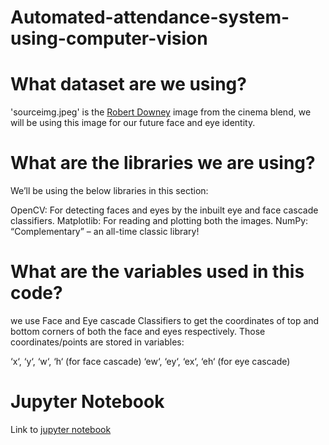 # Automated-attendance-system-using-computer-vision

# What dataset are we using?
'sourceimg.jpeg' is the [Robert Downey](https://www.cinemablend.com/news/2471343/apparently-robert-downey-jr-didnt-want-to-do-tony-starks-last-big-line-in-avengers-endgame) image from the cinema blend, we will be using this image for our future face and eye identity.

# What are the libraries we are using?
We’ll be using the below libraries in this section:

OpenCV: For detecting faces and eyes by the inbuilt eye and face cascade classifiers.
Matplotlib: For reading and plotting both the images.
NumPy:  “Complementary” – an all-time classic library!

# What are the variables used in this code?
we use Face and Eye cascade Classifiers to get the coordinates of top and bottom corners of both the face and eyes respectively. Those coordinates/points are stored in variables:

‘x‘, ‘y‘, ‘w‘, ‘h‘ (for face cascade)
‘ew‘, ‘ey‘, ‘ex‘, ‘eh‘ (for eye cascade)

# Jupyter Notebook

Link to [jupyter notebook](https://github.com/VkDinesh/Ted-Talk-Data-Analysis/blob/master/ted%20analysis.ipynb)
